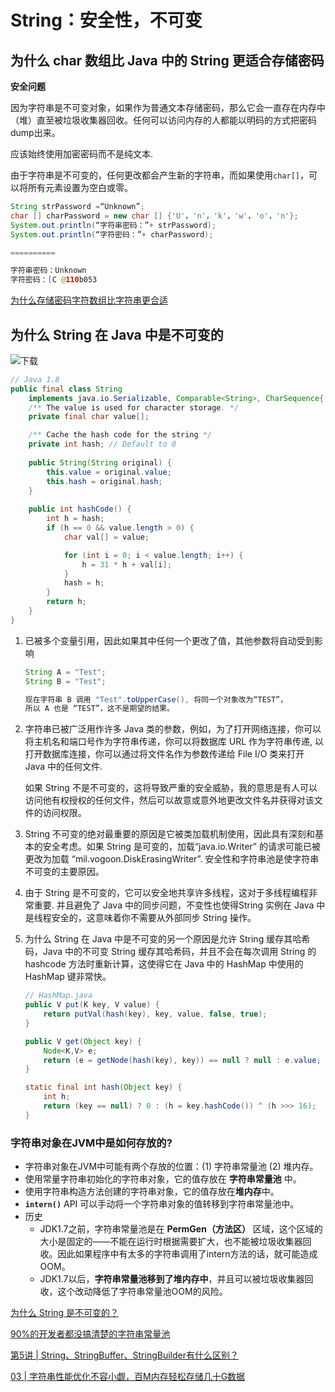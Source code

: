 # String：安全性，不可变

## 为什么 char 数组比 Java 中的 String 更适合存储密码

**安全问题**

因为字符串是不可变对象，如果作为普通文本存储密码，那么它会一直存在内存中（堆）直至被垃圾收集器回收。任何可以访问内存的人都能以明码的方式把密码dump出来。

应该始终使用加密密码而不是纯文本.

由于字符串是不可变的，任何更改都会产生新的字符串，而如果使用`char[]`，可以将所有元素设置为空白或零。

```java
String strPassword =“Unknown”;
char [] charPassword = new char [] {'U'，'n'，'k'，'w'，'o'，'n'};
System.out.println(“字符串密码：”+ strPassword);
System.out.println(“字符密码：”+ charPassword);

==========

字符串密码：Unknown
字符密码：[C @110b053
```

[为什么存储密码字符数组比字符串更合适](https://blog.csdn.net/x_iya/article/details/80086995)



## 为什么 String 在 Java 中是不可变的

![下载](https://gitee.com/liuw5367/resource/raw/master/img/下载.jpg)

```java
// Java 1.8
public final class String
    implements java.io.Serializable, Comparable<String>, CharSequence{
    /** The value is used for character storage. */
    private final char value[];

    /** Cache the hash code for the string */
    private int hash; // Default to 0
    
    public String(String original) {
        this.value = original.value;
        this.hash = original.hash;
    }
    
    public int hashCode() {
        int h = hash;
        if (h == 0 && value.length > 0) {
            char val[] = value;

            for (int i = 0; i < value.length; i++) {
                h = 31 * h + val[i];
            }
            hash = h;
        }
        return h;
    }
}
```

1. 已被多个变量引用，因此如果其中任何一个更改了值，其他参数将自动受到影响

   ```java
   String A = "Test";
   String B = "Test";
   
   现在字符串 B 调用 "Test".toUpperCase(), 将同一个对象改为“TEST”，
   所以 A 也是 “TEST”，这不是期望的结果。
   ```

2. 字符串已被广泛用作许多 Java 类的参数，例如，为了打开网络连接，你可以将主机名和端口号作为字符串传递，你可以将数据库 URL 作为字符串传递, 以打开数据库连接，你可以通过将文件名作为参数传递给 File I/O 类来打开 Java 中的任何文件.

   如果 String 不是不可变的，这将导致严重的安全威胁，我的意思是有人可以访问他有权授权的任何文件，然后可以故意或意外地更改文件名并获得对该文件的访问权限。

3. String 不可变的绝对最重要的原因是它被类加载机制使用，因此具有深刻和基本的安全考虑。如果 String 是可变的，加载“java.io.Writer” 的请求可能已被更改为加载 “mil.vogoon.DiskErasingWriter”. 安全性和字符串池是使字符串不可变的主要原因。

4. 由于 String 是不可变的，它可以安全地共享许多线程，这对于多线程编程非常重要. 并且避免了 Java 中的同步问题，不变性也使得String 实例在 Java 中是线程安全的，这意味着你不需要从外部同步 String 操作。

5. 为什么 String 在 Java 中是不可变的另一个原因是允许 String 缓存其哈希码，Java 中的不可变 String 缓存其哈希码，并且不会在每次调用 String 的 hashcode 方法时重新计算，这使得它在 Java 中的 HashMap 中使用的 HashMap 键非常快。

   ```java
   // HashMap.java
   public V put(K key, V value) {
       return putVal(hash(key), key, value, false, true);
   }
   
   public V get(Object key) {
       Node<K,V> e;
       return (e = getNode(hash(key), key)) == null ? null : e.value;
   }
   
   static final int hash(Object key) {
       int h;
       return (key == null) ? 0 : (h = key.hashCode()) ^ (h >>> 16);
   }
   ```

### 字符串对象在JVM中是如何存放的?

- 字符串对象在JVM中可能有两个存放的位置：(1) 字符串常量池 (2) 堆内存。
- 使用常量字符串初始化的字符串对象，它的值存放在 **字符串常量池** 中。
- 使用字符串构造方法创建的字符串对象，它的值存放在**堆内存**中。
- **`intern()`** API 可以手动将一个字符串对象的值转移到字符串常量池中。
- 历史
  - JDK1.7之前，字符串常量池是在 **PermGen（方法区）** 区域，这个区域的大小是固定的——不能在运行时根据需要扩大，也不能被垃圾收集器回收。因此如果程序中有太多的字符串调用了intern方法的话，就可能造成OOM。
  - JDK1.7以后，**字符串常量池移到了堆内存中**，并且可以被垃圾收集器回收，这个改动降低了字符串常量池OOM的风险。



[为什么 String 是不可变的？](https://mp.weixin.qq.com/s?__biz=MzI3ODcxMzQzMw==&mid=2247493546&idx=2&sn=b53d3f2c8edeb81e8e79f4123e051b55&chksm=eb50629cdc27eb8ae52edd72e0b6bda617d8670b601e154957c0dff0044381fe2ea40ff971c9&scene=21#wechat_redirect)

[90%的开发者都没搞清楚的字符串常量池](https://www.cnblogs.com/fengzheng/p/12782844.html)



[第5讲 | String、StringBuffer、StringBuilder有什么区别？](https://time.geekbang.org/column/article/7349)

[03 | 字符串性能优化不容小觑，百M内存轻松存储几十G数据](https://time.geekbang.org/column/article/97215)


